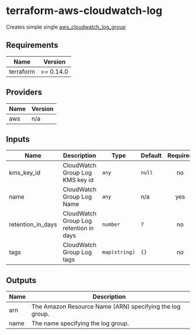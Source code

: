 # terraform-aws-cloudwatch-log

Creates simple single [aws_cloudwatch_log_group](https://registry.terraform.io/providers/hashicorp/aws/latest/docs/resources/cloudwatch_log_group)

## Requirements

| Name      | Version   |
| --------- | --------- |
| terraform | >= 0.14.0 |

## Providers

| Name | Version |
| ---- | ------- |
| aws  | n/a     |

## Inputs

| Name                | Description                            | Type          | Default | Required |
| ------------------- | -------------------------------------- | ------------- | ------- | :------: |
| kms\_key\_id        | CloudWatch Group Log KMS key id        | `any`         | `null`  |    no    |
| name                | CloudWatch Group Log Name              | `any`         | n/a     |   yes    |
| retention\_in\_days | CloudWatch Group Log retention in days | `number`      | `7`     |    no    |
| tags                | CloudWatch Group Log tags              | `map(string)` | `{}`    |    no    |

## Outputs

| Name | Description                                              |
| ---- | -------------------------------------------------------- |
| arn  | The Amazon Resource Name (ARN) specifying the log group. |
| name | The name specifying the log group.                       |